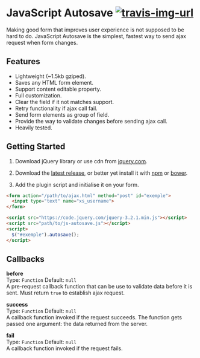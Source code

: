 # JavaScript Autosave [![travis-img-url](https://travis-ci.org/lognoz/js-autosave.svg?branch=master)](https://travis-ci.org/lognoz/js-autosave)

Making good form that improves user experience is not supposed to be hard to do. JavaScript Autosave is the simplest, fastest way to send ajax request when form changes.

## Features

* Lightweight (~1.5kb gziped).
* Saves any HTML form element.
* Support content editable property.
* Full customization.
* Clear the field if it not matches support.
* Retry functionality if ajax call fail.
* Send form elements as group of field.
* Provide the way to validate changes before sending ajax call.
* Heavily tested.

## Getting Started

1. Download jQuery library or use cdn from [jquery.com](http://jquery.com/download/).

2. Download the [latest release](https://github.com/lognoz/js-autosave/releases/latest), or better yet install it with [npm](https://www.npmjs.com/package/js-autosave) or [bower](https://bower.io/search/?q=js-autosave).

3. Add the plugin script and initialise it on your form.
```html
<form action="/path/to/ajax.html" method="post" id="exemple">
  <input type="text" name="xs_username">
</form>

<script src="https://code.jquery.com/jquery-3.2.1.min.js"></script>
<script src="path/to/js-autosave.js"></script>
<script>
  $("#exemple").autosave();
</script>
```

## Callbacks

**before**  
Type: `Function` Default: `null`  
A pre-request callback function that can be use to validate data before it is sent. Must return `true` to establish ajax request.

**success**  
Type: `Function` Default: `null`  
A callback function invoked if the request succeeds. The function gets passed one argument: the data returned from the server.

**fail**  
Type: `Function` Default: `null`  
A callback function invoked if the request fails.
